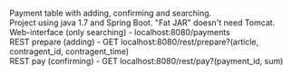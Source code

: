 Payment table with adding, confirming and searching.<br>
Project using java 1.7 and Spring Boot. "Fat JAR" doesn't need Tomcat.<br>
Web-interface (only searching) - localhost:8080/payments<br>
REST prepare (adding) - GET localhost:8080/rest/prepare?(article, contragent_id, contragent_time)<br>
REST pay (confirming) - GET localhost:8080/rest/pay?(payment_id, sum)<br>